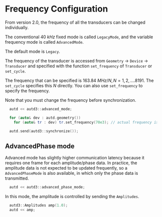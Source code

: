 # Frequency Configuration

From version 2.0, the frequency of all the transducers can be changed individually.

The conventional $\SI{40}{kHz}$ fixed mode is called `LegacyMode`, and the variable frequency mode is called `AdvancedMode`.

The default mode is `Legacy`.

The frequency of the transducer is accessed from `Geometry` -> `Device` -> `Transducer` and specified with the function `set_frequency` of `Transducer` or `set_cycle`.

The frequency that can be specified is $\SI{163.84}{MHz}/N, N=1,2,.... 8191$.
The `set_cycle` specifies this $N$ directly.
You can also use `set_frequency` to specify the frequency.

Note that you must change the frequency before synchronization.

```cpp
  autd << autd3::advanced_mode;

  for (auto& dev : autd.geometry())
    for (auto& tr : dev) tr.set_frequency(70e3); // actual frequency is 163.84MHz/2341 ~ 69987 Hz

  autd.send(autd3::synchronize());
```

## AdvancedPhase mode

Advanced mode has slightly higher communication latency because it requires one frame for each amplitude/phase data.
In practice, the amplitude data is not expected to be updated frequently, so a `AdvancedPhaseMode` is also available, in which only the phase data is transmitted.

```cpp
  autd << autd3::advanced_phase_mode;
```

In this mode, the amplitude is controlled by sending the `Amplitudes`.

```cpp
  autd3::Amplitudes amp(1.0);
  autd << amp;
```
